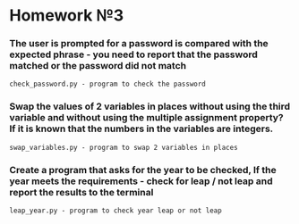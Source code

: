 # Homework №3
### The user is prompted for a password is compared with the expected phrase - you need to report that the password matched or the password did not match
```
check_password.py - program to check the password
```
### Swap the values of 2 variables in places without using the third variable and without using the multiple assignment property? If it is known that the numbers in the variables are integers.
``` 
swap_variables.py - program to swap 2 variables in places
```
### Create a program that asks for the year to be checked, If the year meets the requirements - check for leap / not leap and report the results to the terminal 
``` 
leap_year.py - program to check year leap or not leap
```